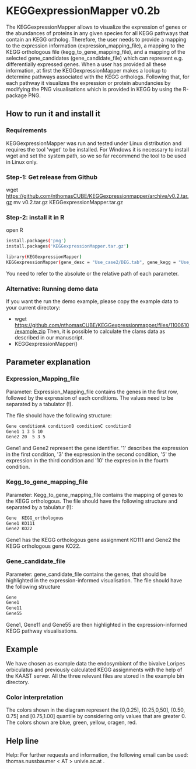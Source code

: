 # KEGGexpressionMapper v0.2b
The KEGGexpressionMapper allows to visualize the expression of genes or the abundances of proteins in any given species for all KEGG pathways that contain an KEGG ortholog. Therefore, the user needs to provide a mapping to the expression information (expression_mapping_file), a mapping to the KEGG orthologous file (kegg_to_gene_mapping_file), and a mapping of the selected gene_candidates (gene_candidate_file) which can represent e.g. differentially expressed genes. When a user has provided all these information, at first the KEGGexpressionMapper makes a lookup to determine 
pathways associated with the KEGG orthologs. Following that, for each pathway it visualizes the expression or protein abundancies by modifying the PNG visualisations which is provided in KEGG by using the R-package PNG.

## How to run it and install it

### Requirements
KEGGexpressionMapper was run and tested under Linux distribution and requires the tool 'wget' to be installed.
For Windows it is necessary to install wget and set the system path, so we so far recommend the tool to be used
in Linux only.

### Step-1: Get release from Github
wget https://github.com/nthomasCUBE/KEGGexpressionmapper/archive/v0.2.tar.gz
mv v0.2.tar.gz KEGGexpressionMapper.tar.gz

### Step-2: install it in R
open R

```bash
install.packages('png')
install.packages('KEGGexpressionMapper.tar.gz')

library(KEGGexpressionMapper)
KEGGexpressionMapper(gene_desc = "Use_case2/DEG.tab", gene_kegg = "Use_case2/KEGG.tab", gene_expr = "Use_case2/EXPRESSION.tab", is_timeseries = FALSE, excel = NA)
```
You need to refer to the absolute or the relative path of each parameter.

### Alternative: Running demo data
If you want the run the demo example, please copy the example data to your current directory: 
- wget https://github.com/nthomasCUBE/KEGGexpressionmapper/files/1100610/example.zip
Then, it is possible to calculate the clams data as described in our manuscript.
- KEGGexpressionMapper()

## Parameter explanation
### Expression_Mapping_file
Parameter: Expression_Mapping_file contains the genes in the first row, followed by the expression of each conditions. The values need to be separated by a tabulator (!).

The file should have the following structure:
```bash
Gene conditionA conditionB conditionC conditionD
Gene1 1 3 5 10
Gene2 20  5 3 5
```
Gene1 and Gene2 represent the gene identifier. '1' describes the expression in the first condition, '3' the expression in the second condition, '5' the expression in the third condition and '10' the expresion in the fourth condition.

### Kegg_to_gene_mapping_file
Parameter: Kegg_to_gene_mapping_file contains the mapping of genes to the KEGG orthologous.
The file should have the following structure and separated by a tabulatur (!):
```bash
Gene  KEGG_orthologous
Gene1 KO111
Gene2 KO22
```
Gene1 has the KEGG orthologous gene assignment KO111 and Gene2 the KEGG orthologous gene KO22.

### Gene_candidate_file 
Parameter: gene_candidate_file contains the genes, that should be highlighted in the expression-informed visualisation.
The file should have the following structure
```bash
Gene
Gene1
Gene11
Gene55
```
Gene1, Gene11 and Gene55 are then highlighted in the expression-informed KEGG pathway visualisations.

## Example
We have chosen as example data the endosymbiont of the bivalve Loripes orbiculatus and previously calculated KEGG assignments
with the help of the KAAST server.  All the three relevant files are stored in the example bin directory.

### Color interpretation

The colors shown in the diagram represent the [0,0.25], [0.25,0,50], [0.50, 0.75] and [0.75,1.00] quantile by considering
only values that are greater 0. The colors shown are blue, green, yellow, oragen, red.

## Help line
Help:
For further requests and information, the following email can be used: thomas.nussbaumer < AT > univie.ac.at .



